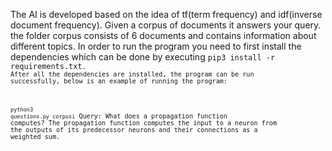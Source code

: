 The AI is developed based on the idea of tf(term frequency) and idf(inverse document frequency). Given a corpus of documents it answers your query. the folder corpus consists of 6 documents and contains information about different topics. In order to run the program you need to first install the dependencies which can be done by executing <code class="language-plaintext highlighter-rouge">pip3 install -r requirements.txt<code class="language-plaintext highlighter-rouge">. After all the dependencies are installed, the program can be run successfully, below is an example of running the program:

<code class="language-plaintext highlighter-rouge">python3 questions.py corpusi</code>
Query: What does a propagation function computes?
The propagation function computes the input to a neuron from the outputs of its predecessor neurons and their connections as a weighted sum.

